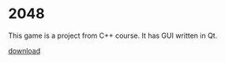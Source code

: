 # 2048
This game is a project from C++ course. It has GUI written in Qt.

<a download="Game.zip" href="Game.zip" title="2048">
    download
</a>
